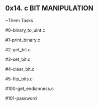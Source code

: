 ## 0x14. c BIT MANIPULATION

~Them Tasks

#0-binary_to_uint.c

#1-print_binary.c

#2-get_bit.c

#3-set_bit.c

#4-clear_bit.c

#5-flip_bits.c

#100-get_endianness.c

#101-password
